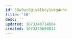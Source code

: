 ```yaml
---
id: 58w9uc8giy4lkcy1wtg4ohc
title: '10'
desc: ''
updated: 1673340714804
created: 1673340698012
---
```


